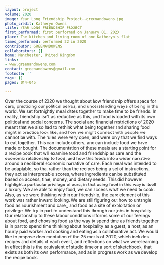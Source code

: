 ```yaml
---
layout: project
volume: 2020
image: Year_Long_Friendship_Project--greenandowens.jpg
photo_credit: Katheryn Owens
title: YEAR LONG FRIENDSHIP PROJECT
first_performed: first performed on January 01, 2020
place: The kitchen and living room of one Katheryn's flat
times_performed: performed 22 in 2020
contributor: GREENANDOWENS
collaborators: []
home: Manchester, United Kingdom
links:
- www.greenandowens.com
contact: greenandowens@gmail.com
footnote: ''
tags: []
pages: 044-045

---
```


Over the course of 2020 we thought about how friendship offers space for care, practicing our political selves, and understanding ways of being in the world. We set fortnightly meal dates together to make time to be friends. In reality, friendship isn’t as reductive as this, and food is loaded with its own political and social concerns. The social and financial restrictions of 2020 meant that we also had to rethink what being together and sharing food might in practice look like, and how we might connect with people we cannot be with.
The rules were very open, and were only that we find ways to eat together. This can include others, and can include food we have made or bought. The documentation of these meals are a starting point for a recipe book that will examine food and friendship as care and the economic relationship to food, and how this feeds into a wider narrative around a neoliberal economic narrative of care. Each meal was intended to be adaptable, so that rather than the recipes being a set of instructions, they act as interpretable scores, where ingredients can be substituted based on access, time, money, and dietary needs. This did however highlight a particular privilege of ours, in that using food in this way is itself a luxury. We are able to enjoy food, we can access what we need to cook. Also, as we were thinking within our friendship, the care element of this work was rather inward looking. We are still figuring out how to untangle food as nourishment and care,, and food as a site of exploitation or privilege. We try in part to understand this through our jobs in hospitality. Our relationship to these labour conditions informs some of our feelings about food, and choosing food as the way to spend time as friends together is in part to spend time thinking about hospitality as a guest, a host, as an hourly paid worker and cooking and eating as a collaborative act.
We would like to propose documentation of the 25 meals of 2020, which includes recipes and details of each event, and reflections on what we were learning. In effect this is the equivalent of studio time or a sort of sketchbook, that exists as both its own performance, and as in progress work as we develop the recipe book. 


